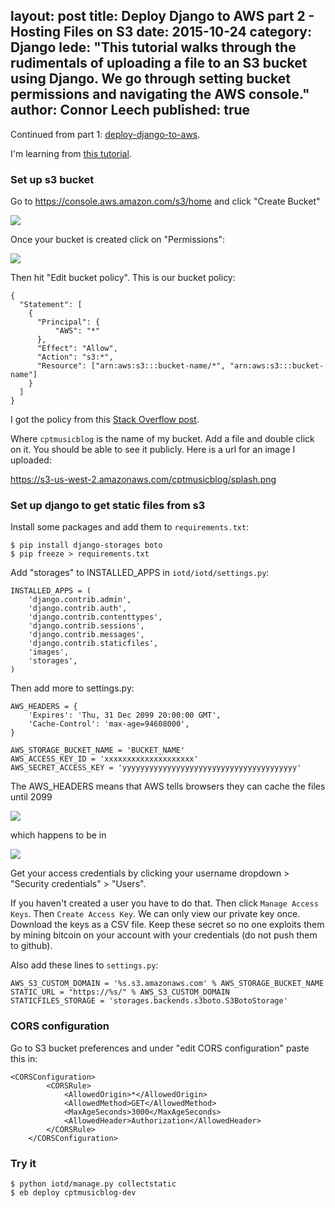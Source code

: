 layout: post
title: Deploy Django to AWS part 2 - Hosting Files on S3
date: 2015-10-24 
category: Django
lede: "This tutorial walks through the rudimentals of uploading a file to an S3 bucket using Django. We go through setting bucket permissions and navigating the AWS console."
author: Connor Leech
published: true
---

Continued from part 1: [deploy-django-to-aws](http://connorleech.ghost.io/deploy-django-to-aws/).

I'm learning from [this tutorial](https://www.caktusgroup.com/blog/2014/11/10/Using-Amazon-S3-to-store-your-Django-sites-static-and-media-files/).

### Set up s3 bucket

Go to https://console.aws.amazon.com/s3/home and click "Create Bucket"

![](/content/images/2015/06/Screen-Shot-2015-06-18-at-2-07-17-PM.png)


Once your bucket is created click on "Permissions":

![](/content/images/2015/06/Screen-Shot-2015-06-18-at-2-27-07-PM.png)

Then hit "Edit bucket policy". This is our bucket policy:

```
{
  "Statement": [
    {
      "Principal": {
          "AWS": "*"
      },
      "Effect": "Allow",
      "Action": "s3:*",
      "Resource": ["arn:aws:s3:::bucket-name/*", "arn:aws:s3:::bucket-name"]
    }
  ]
}
```

I got the policy from this [Stack Overflow post](http://stackoverflow.com/questions/10854095/boto-exception-s3responseerror-s3responseerror-403-forbidden).

Where `cptmusicblog` is the name of my bucket. Add a file and double click on it. You should be able to see it publicly. Here is a url for an image I uploaded:

https://s3-us-west-2.amazonaws.com/cptmusicblog/splash.png

### Set up django to get static files from s3

Install some packages and add them to `requirements.txt`:

```
$ pip install django-storages boto
$ pip freeze > requirements.txt
```

Add "storages" to INSTALLED_APPS in `iotd/iotd/settings.py`:

```
INSTALLED_APPS = (
    'django.contrib.admin',
    'django.contrib.auth',
    'django.contrib.contenttypes',
    'django.contrib.sessions',
    'django.contrib.messages',
    'django.contrib.staticfiles',
    'images',
    'storages',
)
```

Then add more to settings.py:

```
AWS_HEADERS = {
    'Expires': 'Thu, 31 Dec 2099 20:00:00 GMT',
    'Cache-Control': 'max-age=94608000',
}

AWS_STORAGE_BUCKET_NAME = 'BUCKET_NAME'
AWS_ACCESS_KEY_ID = 'xxxxxxxxxxxxxxxxxxxx'
AWS_SECRET_ACCESS_KEY = 'yyyyyyyyyyyyyyyyyyyyyyyyyyyyyyyyyyyyyyy'
```

The AWS_HEADERS means that AWS tells browsers they can cache the files until 2099

![](http://media.giphy.com/media/3jmLczk5BbfZC/giphy.gif)

which happens to be in

![](http://media.giphy.com/media/11fp850173Eoyk/giphy.gif)

Get your access credentials by clicking your username dropdown > "Security credentials" > "Users".

If you haven't created a user you have to do that. Then click `Manage Access Keys`. Then `Create Access Key`. We can only view our private key once. Download the keys as a CSV file. Keep these secret so no one exploits them by mining bitcoin on your account with your credentials (do not push them to github).

Also add these lines to `settings.py`:

```
AWS_S3_CUSTOM_DOMAIN = '%s.s3.amazonaws.com' % AWS_STORAGE_BUCKET_NAME
STATIC_URL = "https://%s/" % AWS_S3_CUSTOM_DOMAIN
STATICFILES_STORAGE = 'storages.backends.s3boto.S3BotoStorage'
```


### CORS configuration

Go to S3 bucket preferences and under "edit CORS configuration" paste this in:

```
<CORSConfiguration>
        <CORSRule>
            <AllowedOrigin>*</AllowedOrigin>
            <AllowedMethod>GET</AllowedMethod>
            <MaxAgeSeconds>3000</MaxAgeSeconds>
            <AllowedHeader>Authorization</AllowedHeader>
        </CORSRule>
    </CORSConfiguration>
```

### Try it

```
$ python iotd/manage.py collectstatic
$ eb deploy cptmusicblog-dev
```